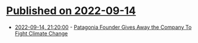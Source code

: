 # [Published on 2022-09-14](index.md)

* [2022-09-14, 21:20:00](https://slashdot.org/story/22/09/14/213204/patagonia-founder-gives-away-the-company-to-fight-climate-change?utm_source=rss1.0mainlinkanon&utm_medium=feed) - [Patagonia Founder Gives Away the Company To Fight Climate Change](https://slashdot.org/story/22/09/14/213204/patagonia-founder-gives-away-the-company-to-fight-climate-change?utm_source=rss1.0mainlinkanon&utm_medium=feed)
